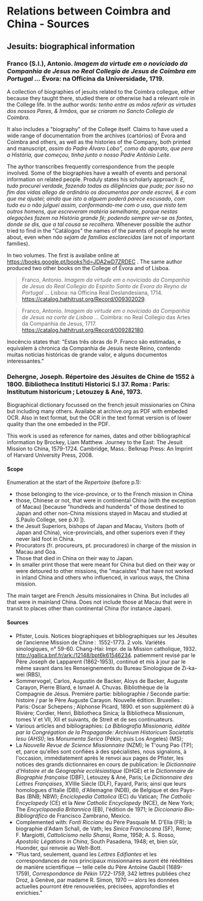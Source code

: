 # Relations between Coimbra and China - Sources #

## Jesuits: biographical information ##

### Franco (S.I.), Antonio. _Imagem da virtude em o noviciado da Companhia de Jesus no Real Collegio de Jesus de Coimbra em Portugal ..._ Évora: na Officina da Universidade, 1719. ###

A collection of biographies of jesuits related to the Coimbra collegue, either because they taught there, studied there or otherwise had a relevant role in the College life. In the author words: _tenho entre as mãos referir as virtudes dos nossos Pares, & Irmãos, que se criaram no Sancto Collegio de Coimbra_. 

It also includes a "biography" of the College itself. Claims to have used a wide range of documentation from the archives (cartórios) of Évora and Coimbra and others, as well as the histories of the Company, both printed and manuscript, _assim do Padre Álvaro Lobo", como do aparato, que pera a História, que começou, tinha junto o nosso Padre António Leite_. 

The aythor transcribes frequently correspondence from the people involved. Some of the biographies have a wealth of events and personal information on related people. Produly states his scholarly approach: _E, tudo procurei verdade, fazendo todas as diligências que pude; por isso no fim das vidas allego de ordinário os documentos por onde escrevi, & e com que me ajustei; ainda que isto a alguem poderá parece escusado, com tudo eu o não julguei assim, conformando-me com o uso, que nisto tem outros homens, que escreveram matéria semelhante, porque nestas alegações fazem na História grande fé; podendo sempre ver-se as fontes, donde se dis, que a tal cousa se recolhera._ Whenever possible the author tried to find in the "Catálogos" the names of the parents of people he wrote about, even when _não sejam de famílias esclarecidas_  (are not of important families).


In two volumes. The first is availabe online at https://books.google.pt/books?id=JDA2wD7ZRDEC .  The same author produced two other books on the College of Évora and of Lisboa. 

>Franco, Antonio. _Imagem da virtude em o noviciado da Companhia de Jesus do Real Collegio do Espirito Santo de Evora do Reyno de Portugal ..._ Lisboa: na Officina Real Deslandesiana, 1714. https://catalog.hathitrust.org/Record/009302029.

>Franco, Antonio. _Imagem da virtude em o noviciado da Companhia de Jesus na corte de Lisboa ..._ Coimbra: no Real Collegio das Artes da Companhia de Jesus, 1717. https://catalog.hathitrust.org/Record/009282180.

Inocêncio states that: "Estas três obras do P. Franco são estimadas, e equivalem à chronica da Companhia de Jesuis neste Reino, contendo muitas notícias históricas de grande valor, e alguns documentos interessantes."

### Dehergne, Joseph. Répertoire des Jésuites de Chine de 1552 à 1800. Bibliotheca Instituti Historici S.I 37. Roma : Paris: Institutum historicum ; Letouzey & Ané, 1973. ###

Biographical dictionary focussed on the french jesuit missionaries on China but including many others. Availabe at archive.org as PDF with embeded OCR. Also in text format, but the OCR in the text format version is of lower quality than the one embeded in the PDF.

This work is used as reference for names, dates and other bibliographical information by Brockey, Liam Matthew. Journey to the East: The Jesuit Mission to China, 1579-1724. Cambridge, Mass.: Belknap Press: An Imprint of Harvard University Press, 2008.


#### Scope ####

Enumeration at the start of the _Repertoire_ (before p.1):
* those belonging to the vice-province, or to the French mission in China
* those, Chinese or not, that were in continental China (with the exception of Macau) [because "hundreds and hunderds" of those destined to Japan and other non-China missions stayed in Macau and studied at S.Paulo College, see p.XI ]).
* the Jesuit Superiors, bishops of Japan and Macau, Visitors (both of Japan and China), vice-provincials, and other superiors even if they never laid foot in China.
* Procurators (fr. procureurs, pt. procuradores) in charge of the mission in Macau and Goa.
* Those that died in China on their way to Japan.
* In smaller print those that were meant for China but died on their way or were detoured to other missions, the "macaistes" that have not worked in inland China and others who influenced, in various ways, the China mission.

The main target are French Jesuits missionaires in China. But includes all that were in mainland China.
Does not include those at Macau that were in transit to places other than continental China (for instance Japan).


#### Sources ###
* Pfister, Louis. Notices biographiques et bibliographiques sur les Jésuites de l’ancienne Mission de Chine :  1552-1773. 2 vols. Variétés sinologiques, n° 59-60. Chang-Hai: Impr. de la Mission catholique, 1932. http://gallica.bnf.fr/ark:/12148/bpt6k61546234. patiemment revisé par le Père Joseph de Lapparent (1862-1953), continué et mis à jour par le même savant dans les Renseignements du Bureau Sinologique de Zi-ka-wei (RBS), 
* Sommervogel, Carlos, Augustin de Backer, Aloys de Backer, Auguste Carayon, Pierre Bliard, e Ismael A. Chuvas. Bibliothèque de la Compagnie de Jésus. Première partie: bibliographie / Seconde partie: histoire / par le Père Auguste Carayon. Nouvelle édition. Bruxelles : Paris: Oscar Schepens ; Alphonse Picard, 1890. et son supplément dû à Rivière; Cordier, Henri, Bibliotheca Sinica; la Bibliotheca Missionum, tomes V et VII, XII et suivants, de Streit et de ses continuateurs.
* Various articles and bibliographies: _La Bibliografia Missionaria, éditée par la Congrégation de la Propagande: Archivum Historicum Societatis Iesu (AHSI)_; les _Monumenta Serica_ (Pékin; puis Los Angeles) (MS);
* La _Nouvelle Revue de Science Missionnaire_ (NZM); le T'oung Pao (TP); et, parce qu'elles sont confiées à des spécialistes, nous signalons, à l'occasion, immédiatement après le renvoi aux pages de Pfister, les notices des grands dictionnaires en cours de publication: le _Dictionnaire d'Histoire et de Géographie ecclésiastique_ (DHGE) et le _Dictionnaire de Biographie française_ (DBF), Letouzey & Ané, Paris; Le _Dictionnaire des Lettres Françaises_, XVIIIe Siècle (DLF), Fayard, Paris; ainsi que leurs homologues d'Italie (DBI), d'Allemagne (NDB), de Belgique et des Pays- Bas (BNB; NBW); _Enciclopedia Cattolica_ (EC) du Vatican; _The Catholic Encyclopedy_ (CE) et la _New Catholic Encyclopedy_ (NCE), de New York; The _Encyclopaedia Britannica_ (EB), l'édition de 1971; le _Diccionario Bio-Bibliográfico_ de Francisco Zambrano, Mexico.
* Complemented with: _Fonti Ricciane_ du Père Pasquale M. D'Elia (FR); la biographie d'Adam Schall, de Vath; les _Sinica Franciscana_ (SF), Rome; F. Margiotti, _Cattolicismo nello Shansi_, Rome, 1958; A. S. Rosso, _Apostolic Légations in China_, South Pasadena, 1948; et, bien sûr, Huonder, qui renvoie au Welt-Bott.
* "Plus tard, seulement, quand les _Lettres Edifiantes_ et les correspondances de nos principaux missionnaires auront été rééditées de manière scientifique — telle celle du Père Antoine Gaubil (1689-1759), _Correspondance de Pékin 1722-1759_, 342 lettres publiées chez Droz, à Genève, par madame R. Simon, 1970 — alors les données actuelles pourront être renouvelées, précisées, approfondies et enrichies."